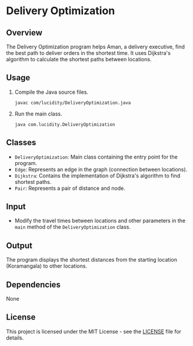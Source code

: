 # Delivery Optimization

## Overview
The Delivery Optimization program helps Aman, a delivery executive, find the best path to deliver orders in the shortest time. It uses Dijkstra's algorithm to calculate the shortest paths between locations.

## Usage
1. Compile the Java source files.
    ```
    javac com/lucidity/DeliveryOptimization.java
    ```
2. Run the main class.
    ```
    java com.lucidity.DeliveryOptimization
    ```

## Classes
- `DeliveryOptimization`: Main class containing the entry point for the program.
- `Edge`: Represents an edge in the graph (connection between locations).
- `Dijkstra`: Contains the implementation of Dijkstra's algorithm to find shortest paths.
- `Pair`: Represents a pair of distance and node.

## Input
- Modify the travel times between locations and other parameters in the `main` method of the `DeliveryOptimization` class.

## Output
The program displays the shortest distances from the starting location (Koramangala) to other locations.

## Dependencies
None

## License
This project is licensed under the MIT License - see the [LICENSE](LICENSE) file for details.
